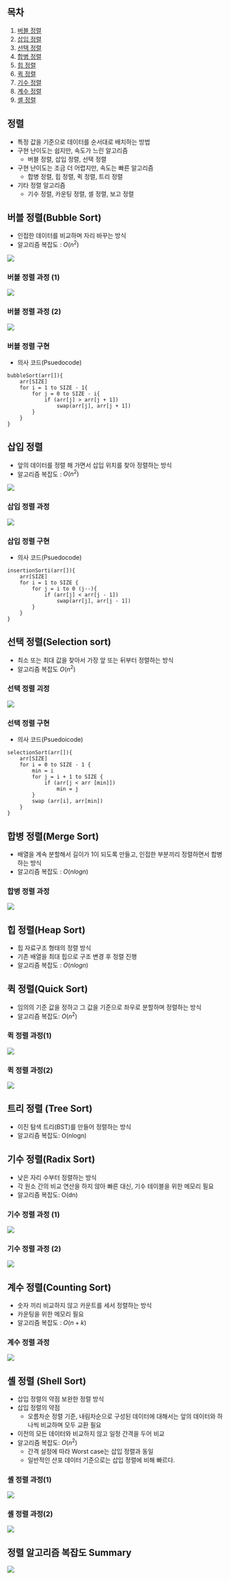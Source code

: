 ## 목차
1. [버블 정렬](#버블-정렬bubble-sort)
2. [삽입 정렬](#삽입-정렬)
3. [선택 정렬](#선택-정렬selection-sort)
4. [합병 정렬](#합병-정렬merge-sort)
5. [힙 정렬](#힙-정렬heap-sort)
6. [퀵 정렬](#퀵-정렬quick-sort)
7. [기수 정렬](#기수-정렬radix-sort)
8. [계수 정렬](#계수-정렬counting-sort)
9. [셸 정렬](#셸-정렬-shell-sort)

## 정렬
- 특정 값을 기준으로 데이터를 순서대로 배치하는 방법
- 구현 난이도는 쉽지만, 속도가 느린 알고리즘
    - 버블 정렬, 삽입 정렬, 선택 정렬
- 구현 난이도는 조금 더 어렵지만, 속도는 빠른 알고리즘
    - 합병 정렬, 힙 정렬, 퀵 정렬, 트리 정렬
- 기타 정렬 알고리즘
    - 기수 정렬, 카운팅 정렬, 셀 정렬, 보고 정렬

## 버블 정렬(Bubble Sort)
- 인접한 데이터를 비교하며 자리 바꾸는 방식
- 알고리즘 복잡도 : $O(n^{2})$

![](img/2022-05-09-15-03-39.png)

### 버블 정렬 과정 (1)
![](img/2022-05-09-15-03-51.png)

### 버블 정렬 과정 (2)
![](img/2022-05-09-15-05-41.png)

### 버블 정렬 구현
- 의사 코드(Psuedocode)
```
bubbleSort(arr[]){
    arr[SIZE]
    for i = 1 to SIZE - 1{
        for j = 0 to SIZE - i{
            if (arr[j] > arr[j + 1])
                swap(arr[j], arr[j + 1])
        }
    }
}
```

## 삽입 정렬
- 앞의 데이터를 정렬 해 가면서 삽입 위치를 찾아 정렬하는 방식
- 알고리즘 복잡도 : $O(n^{2})$

![](img/2022-05-09-15-08-40.png)

### 삽입 정렬 과정

![](img/2022-05-09-15-08-54.png)

### 삽입 정렬 구현
- 의사 코드(Psuedocode)
```
insertionSorti(arr[]){
    arr[SIZE]
    for i = 1 to SIZE {
        for j = i to 0 (j--){
            if (arr[j] < arr[j - 1])
                swap(arr[j], arr[j - 1])
        }
    }
}
```

## 선택 정렬(Selection sort)
- 최소 또는 최대 값을 찾아서 가장 앞 또는 뒤부터 정렬하는 방식
- 알고리즘 복잡도 $O(n^{2})$

### 선택 정렬 괴정

![](img/2022-05-09-15-12-21.png)

### 선택 정렬 구현
- 의사 코드(Psuedoicode)
```
selectionSort(arr[]){
    arr[SIZE]
    for i = 0 to SIZE - 1 {
        min = i
        for j = i + 1 to SIZE {
            if (arr[j < arr [min]])
                min = j
        }
        swap (arr[i], arr[min])
    }
}
```

## 합병 정렬(Merge Sort)
- 배열을 계속 분할해서 길이가 1이 되도록 만들고,
인접한 부분끼리 정렬하면서 합병하는 방식
- 알고리즘 복잡도 : $O(nlogn)$

### 합병 정렬 과정
![](img/2022-05-09-15-33-36.png)

## 힙 정렬(Heap Sort)
- 힙 자료구조 형태의 정렬 방식
- 기존 배열을 최대 힙으로 구조 변경 후 정렬 진행
- 알고리즘 복잡도 : $O(nlogn)$ 

## 퀵 정렬(Quick Sort)
- 임의의 기준 값을 정하고 그 값을 기준으로 좌우로 분할하며 정렬하는 방식
- 알고리즘 복잡도: $O(n^{2})$

### 퀵 정렬 과정(1)

![](img/2022-05-09-15-36-46.png)

### 퀵 정렬 과정(2)

![](img/2022-05-09-15-41-00.png)

## 트리 정렬 (Tree Sort)
- 이진 탐색 트리(BST)를 만들어 정렬하는 방식
- 알고리즘 복잡도: O(nlogn)

## 기수 정렬(Radix Sort)
- 낮은 자리 수부터 정렬하는 방식
- 각 원소 간의 비교 연산을 하지 않아 빠른 대신,
기수 테이블을 위한 메모리 필요
- 알고리즘 복잡도: O(dn)

### 기수 정렬 과정 (1)
![](img/2022-05-09-16-46-34.png)

### 기수 정렬 과정 (2)
![](img/2022-05-09-16-47-20.png)

## 계수 정렬(Counting Sort)
- 숫자 끼리 비교하지 않고 카운트를 세서 정렬하는 방식
- 카운팅을 위한 메모리 필요
- 알고리즘 복잡도 : $O(n+k)$

### 계수 정렬 과정
![](img/2022-05-09-16-48-29.png)

## 셸 정렬 (Shell Sort)
- 삽입 정렬의 약점 보완한 정렬 방식
- 삽입 정렬의 약점
    - 오름차순 정렬 기준, 내림차순으로 구성된 데이터에 대해서는 앞의 데이터와
    하나씩 비교하며 모두 교환 필요
- 이전의 모든 데이터와 비교하지 않고 일정 간격을 두어 비교
- 알고리즘 복잡도: $O(n^{2})$
    - 간격 설정에 따라 Worst case는 삽입 정렬과 동일
    - 일반적인 산포 데이터 기준으로는 삽입 정렬에 비해 빠르다.

### 셸 정렬 과정(1)
![](img/2022-05-09-16-50-15.png)

### 셸 정렬 과정(2)
![](img/2022-05-09-16-51-11.png)

## 정렬 알고리즘 복잡도 Summary
![](img/2022-05-09-16-51-58.png)